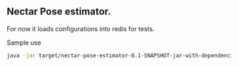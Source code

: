 ## Nectar Pose estimator.


For now it loads configurations into redis for tests.

Sample use
``` bash 
java -jar target/nectar-pose-estimator-0.1-SNAPSHOT-jar-with-dependencies.jar -i markers -cc data/calibration-AstraS-rgb.yaml -mc data/A4-default.svg -o pose  -i
```
